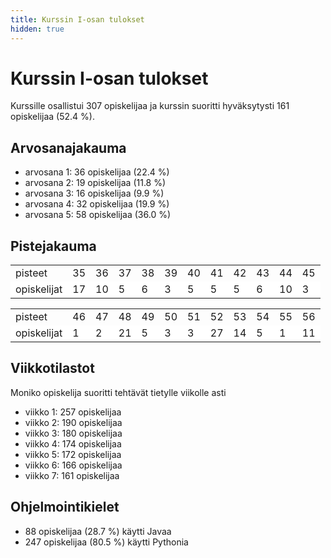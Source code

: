 ```yaml
---
title: Kurssin I-osan tulokset
hidden: true
---
```


# Kurssin I-osan tulokset

Kurssille osallistui 307 opiskelijaa ja kurssin suoritti hyväksytysti 161 opiskelijaa (52.4 %).

## Arvosanajakauma

* arvosana 1: 36 opiskelijaa (22.4 %)
* arvosana 2: 19 opiskelijaa (11.8 %)
* arvosana 3: 16 opiskelijaa (9.9 %)
* arvosana 4: 32 opiskelijaa (19.9 %)
* arvosana 5: 58 opiskelijaa (36.0 %)

## Pistejakauma

<table style="border-collapse:collapse;">
<tr><td>pisteet</td><td>35</td><td>36</td><td>37</td><td>38</td><td>39</td><td>40</td><td>41</td><td>42</td><td>43</td><td>44</td><td>45</td></tr>
<tr style="background-color:white"><td>opiskelijat</td><td>17</td><td>10</td><td>5</td><td>6</td><td>3</td><td>5</td><td>5</td><td>5</td><td>6</td><td>10</td><td>3</td></tr>
</table>

<table style="border-collapse:collapse;">
<tr><td>pisteet</td><td>46</td><td>47</td><td>48</td><td>49</td><td>50</td><td>51</td><td>52</td><td>53</td><td>54</td><td>55</td><td>56</td></tr>
<tr style="background-color:white"><td>opiskelijat</td><td>1</td><td>2</td><td>21</td><td>5</td><td>3</td><td>3</td><td>27</td><td>14</td><td>5</td><td>1</td><td>11</td></tr>
</table>

## Viikkotilastot

Moniko opiskelija suoritti tehtävät tietylle viikolle asti

* viikko 1: 257 opiskelijaa
* viikko 2: 190 opiskelijaa
* viikko 3: 180 opiskelijaa
* viikko 4: 174 opiskelijaa
* viikko 5: 172 opiskelijaa
* viikko 6: 166 opiskelijaa
* viikko 7: 161 opiskelijaa

## Ohjelmointikielet

* 88 opiskelijaa (28.7 %) käytti Javaa
* 247 opiskelijaa (80.5 %) käytti Pythonia
